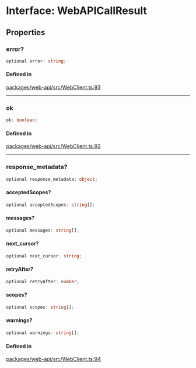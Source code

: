 # Interface: WebAPICallResult

## Properties

### error?

```ts
optional error: string;
```

#### Defined in

[packages/web-api/src/WebClient.ts:93](https://github.com/slackapi/node-slack-sdk/blob/7b348598b763c2b7545d1042b5f0429775cfa62c/packages/web-api/src/WebClient.ts#L93)

***

### ok

```ts
ok: boolean;
```

#### Defined in

[packages/web-api/src/WebClient.ts:92](https://github.com/slackapi/node-slack-sdk/blob/7b348598b763c2b7545d1042b5f0429775cfa62c/packages/web-api/src/WebClient.ts#L92)

***

### response\_metadata?

```ts
optional response_metadata: object;
```

#### acceptedScopes?

```ts
optional acceptedScopes: string[];
```

#### messages?

```ts
optional messages: string[];
```

#### next\_cursor?

```ts
optional next_cursor: string;
```

#### retryAfter?

```ts
optional retryAfter: number;
```

#### scopes?

```ts
optional scopes: string[];
```

#### warnings?

```ts
optional warnings: string[];
```

#### Defined in

[packages/web-api/src/WebClient.ts:94](https://github.com/slackapi/node-slack-sdk/blob/7b348598b763c2b7545d1042b5f0429775cfa62c/packages/web-api/src/WebClient.ts#L94)
